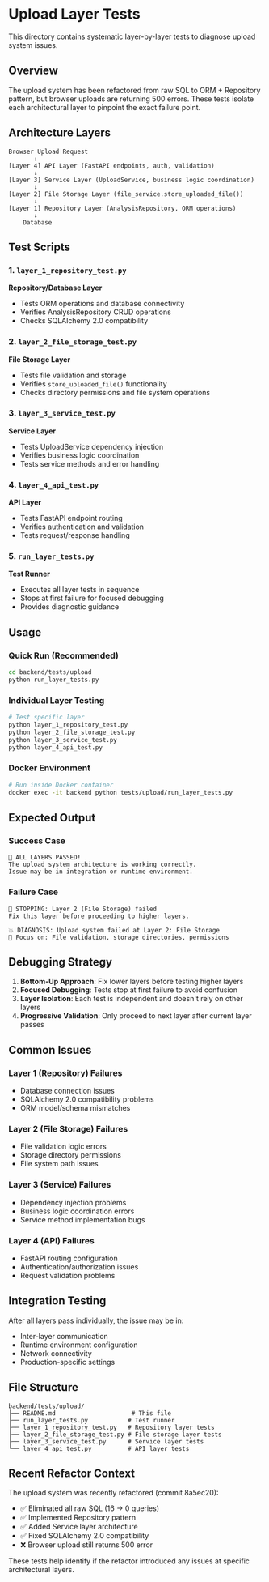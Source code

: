 # Upload Layer Tests

This directory contains systematic layer-by-layer tests to diagnose upload system issues.

## Overview

The upload system has been refactored from raw SQL to ORM + Repository pattern, but browser uploads are returning 500 errors. These tests isolate each architectural layer to pinpoint the exact failure point.

## Architecture Layers

```
Browser Upload Request
       ↓
[Layer 4] API Layer (FastAPI endpoints, auth, validation)
       ↓
[Layer 3] Service Layer (UploadService, business logic coordination)
       ↓
[Layer 2] File Storage Layer (file_service.store_uploaded_file())
       ↓
[Layer 1] Repository Layer (AnalysisRepository, ORM operations)
       ↓
    Database
```

## Test Scripts

### 1. `layer_1_repository_test.py`
**Repository/Database Layer**
- Tests ORM operations and database connectivity
- Verifies AnalysisRepository CRUD operations
- Checks SQLAlchemy 2.0 compatibility

### 2. `layer_2_file_storage_test.py`
**File Storage Layer**
- Tests file validation and storage
- Verifies `store_uploaded_file()` functionality
- Checks directory permissions and file system operations

### 3. `layer_3_service_test.py`
**Service Layer**
- Tests UploadService dependency injection
- Verifies business logic coordination
- Tests service methods and error handling

### 4. `layer_4_api_test.py`
**API Layer**
- Tests FastAPI endpoint routing
- Verifies authentication and validation
- Tests request/response handling

### 5. `run_layer_tests.py`
**Test Runner**
- Executes all layer tests in sequence
- Stops at first failure for focused debugging
- Provides diagnostic guidance

## Usage

### Quick Run (Recommended)
```bash
cd backend/tests/upload
python run_layer_tests.py
```

### Individual Layer Testing
```bash
# Test specific layer
python layer_1_repository_test.py
python layer_2_file_storage_test.py
python layer_3_service_test.py
python layer_4_api_test.py
```

### Docker Environment
```bash
# Run inside Docker container
docker exec -it backend python tests/upload/run_layer_tests.py
```

## Expected Output

### Success Case
```
🎉 ALL LAYERS PASSED!
The upload system architecture is working correctly.
Issue may be in integration or runtime environment.
```

### Failure Case
```
🛑 STOPPING: Layer 2 (File Storage) failed
Fix this layer before proceeding to higher layers.

💥 DIAGNOSIS: Upload system failed at Layer 2: File Storage
🔧 Focus on: File validation, storage directories, permissions
```

## Debugging Strategy

1. **Bottom-Up Approach**: Fix lower layers before testing higher layers
2. **Focused Debugging**: Tests stop at first failure to avoid confusion
3. **Layer Isolation**: Each test is independent and doesn't rely on other layers
4. **Progressive Validation**: Only proceed to next layer after current layer passes

## Common Issues

### Layer 1 (Repository) Failures
- Database connection issues
- SQLAlchemy 2.0 compatibility problems  
- ORM model/schema mismatches

### Layer 2 (File Storage) Failures
- File validation logic errors
- Storage directory permissions
- File system path issues

### Layer 3 (Service) Failures
- Dependency injection problems
- Business logic coordination errors
- Service method implementation bugs

### Layer 4 (API) Failures
- FastAPI routing configuration
- Authentication/authorization issues
- Request validation problems

## Integration Testing

After all layers pass individually, the issue may be in:
- Inter-layer communication
- Runtime environment configuration
- Network connectivity
- Production-specific settings

## File Structure

```
backend/tests/upload/
├── README.md                     # This file
├── run_layer_tests.py           # Test runner
├── layer_1_repository_test.py   # Repository layer tests
├── layer_2_file_storage_test.py # File storage layer tests
├── layer_3_service_test.py      # Service layer tests
└── layer_4_api_test.py          # API layer tests
```

## Recent Refactor Context

The upload system was recently refactored (commit 8a5ec20):
- ✅ Eliminated all raw SQL (16 → 0 queries)
- ✅ Implemented Repository pattern
- ✅ Added Service layer architecture  
- ✅ Fixed SQLAlchemy 2.0 compatibility
- ❌ Browser upload still returns 500 error

These tests help identify if the refactor introduced any issues at specific architectural layers.